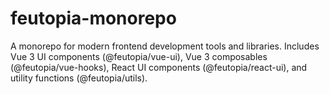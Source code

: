 # feutopia-monorepo
A monorepo for modern frontend development tools and libraries. Includes Vue 3 UI components (@feutopia/vue-ui), Vue 3 composables (@feutopia/vue-hooks), React UI components (@feutopia/react-ui), and utility functions (@feutopia/utils).
